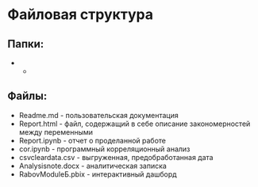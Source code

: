 # Файловая структура 
## Папки:
- -
## Файлы:
* Readme.md - пользовательская документация
* Report.html - файл, содержащий в себе описание закономерностей между переменными
* Report.ipynb - отчет о проделанной работе
* cor.ipynb - программный корреляционный анализ
* csvcleardata.csv - выгруженная, предобработанная дата
* Analysisnote.docx - аналитическая записка
* RabovModuleБ.pbix - интерактивный дашборд